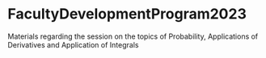 # FacultyDevelopmentProgram2023
Materials regarding the session on the topics of Probability, Applications of Derivatives and Application of Integrals
